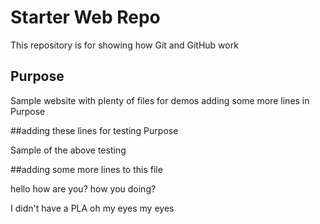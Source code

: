 # Starter Web Repo

This repository is for showing how Git and GitHub work

## Purpose

Sample website with plenty of files for demos
adding some more lines in Purpose

##adding these lines for testing Purpose

Sample of the above testing

##adding some more lines to this file


hello how are you?
how you doing?


I didn't have a PLA
oh my eyes my eyes